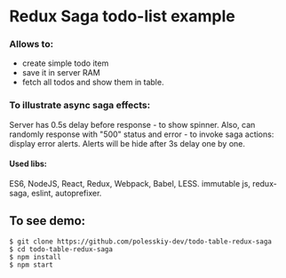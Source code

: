 # Redux Saga todo-list example

### Allows to:
* create simple todo item
* save it in server RAM
* fetch all todos and show them in table.

### To illustrate async saga effects:
Server has 0.5s delay before response - to show spinner.
Also, can randomly response with "500" status and error - to invoke saga actions: display error alerts.
Alerts will be hide after 3s delay one by one.

#### Used libs: 
ES6, NodeJS, React, Redux, Webpack, Babel, LESS.
immutable js, redux-saga, eslint, autoprefixer. 

## To see demo:

    $ git clone https://github.com/polesskiy-dev/todo-table-redux-saga
    $ cd todo-table-redux-saga    
    $ npm install 
    $ npm start
        
    

    
    